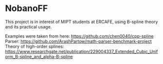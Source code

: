 # NobanoFF
This project is in interest of MIPT students at ERCAFE, using B-spline theory and its practical usage.

Examples were taken from here: https://github.com/chen0040/cpp-spline <br/>
Parser: https://github.com/ArashPartow/math-parser-benchmark-project <br/>
Theory of high-order splines: https://www.researchgate.net/publication/229004337_Extended_Cubic_Uniform_B-spline_and_alpha-B-spline
